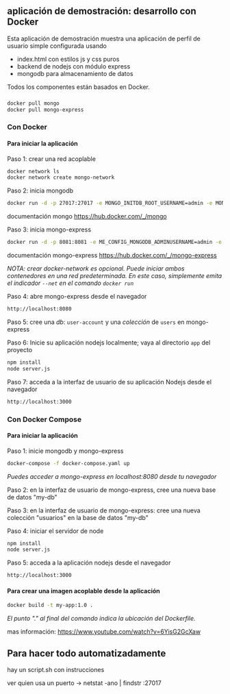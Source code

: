 ## aplicación de demostración: desarrollo con Docker

Esta aplicación de demostración muestra una aplicación de perfil de usuario simple configurada usando

- index.html con estilos js y css puros
- backend de nodejs con módulo express
- mongodb para almacenamiento de datos

Todos los componentes están basados en Docker.

###

```bash
docker pull mongo
docker pull mongo-express
```

### Con Docker

#### Para iniciar la aplicación

Paso 1: crear una red acoplable

```bash
docker network ls
docker network create mongo-network
```

Paso 2: inicia mongodb

```bash
docker run -d -p 27017:27017 -e MONGO_INITDB_ROOT_USERNAME=admin -e MONGO_INITDB_ROOT_PASSWORD=password --name mongodb --net mongo-network mongo
```

documentación mongo https://hub.docker.com/_/mongo

Paso 3: inicia mongo-express

```bash
docker run -d -p 8081:8081 -e ME_CONFIG_MONGODB_ADMINUSERNAME=admin -e ME_CONFIG_MONGODB_ADMINPASSWORD=password --net mongo-network --name mongo-express -e ME_CONFIG_MONGODB_SERVER=mongodb mongo-express
```

documentación mongo-express https://hub.docker.com/_/mongo-express

_NOTA: crear docker-network es opcional. Puede iniciar ambos contenedores en una red predeterminada. En este caso, simplemente emita el indicador `--net` en el comando `docker run`_

Paso 4: abre mongo-express desde el navegador

```bash
http://localhost:8080
```

Paso 5: cree una _db_: `user-account` y una _colección_ de `users` en mongo-express

Paso 6: Inicie su aplicación nodejs localmente; vaya al directorio `app` del proyecto

```bash
npm install
node server.js
```

Paso 7: acceda a la interfaz de usuario de su aplicación Nodejs desde el navegador

```bash
http://localhost:3000
```

### Con Docker Compose

#### Para iniciar la aplicación

Paso 1: inicie mongodb y mongo-express

```bash
docker-compose -f docker-compose.yaml up
```

_Puedes acceder a mongo-express en localhost:8080 desde tu navegador_

Paso 2: en la interfaz de usuario de mongo-express, cree una nueva base de datos "my-db"

Paso 3: en la interfaz de usuario de mongo-express: cree una nueva colección "usuarios" en la base de datos "my-db"

Paso 4: iniciar el servidor de node

```bash
npm install
node server.js
```

Paso 5: acceda a la aplicación nodejs desde el navegador

```bash
http://localhost:3000
```

#### Para crear una imagen acoplable desde la aplicación

```bash
docker build -t my-app:1.0 .
```

_El punto "." al final del comando indica la ubicación del Dockerfile._

mas información: https://www.youtube.com/watch?v=6YisG2GcXaw

## Para hacer todo automatizadamente

hay un script.sh con instrucciones

ver quien usa un puerto -> netstat -ano | findstr :27017
